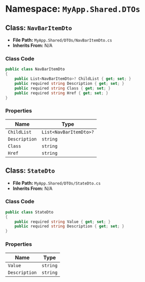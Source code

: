 # Namespace: `MyApp.Shared.DTOs`

## Class: `NavBarItemDto`

- **File Path:** `MyApp.Shared/DTOs/NavBarItemDto.cs`
- **Inherits From:** N/A

### Class Code

```csharp
public class NavBarItemDto
{
    public List<NavBarItemDto>? ChildList { get; set; }
    public required string Description { get; set; }
    public required string Class { get; set; }
    public required string Href { get; set; }
}

```

### Properties

| Name | Type |
|------|------|
| `ChildList` | `List<NavBarItemDto>?` |
| `Description` | `string` |
| `Class` | `string` |
| `Href` | `string` |

## Class: `StateDto`

- **File Path:** `MyApp.Shared/DTOs/StateDto.cs`
- **Inherits From:** N/A

### Class Code

```csharp
public class StateDto
{
    public required string Value { get; set; }
    public required string Description { get; set; }
}

```

### Properties

| Name | Type |
|------|------|
| `Value` | `string` |
| `Description` | `string` |

